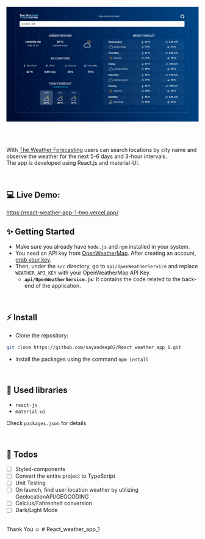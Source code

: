 

![Application screenshot](./public/screenshot.png)


<br/>
<br/>

With [The Weather Forecasting](https://react-weather-app-1-two.vercel.app/) users can search locations by city name and observe the weather for the next 5-6 days and 3-hour intervals.
<br />
The app is developed using React.js and material-UI.

<br/>

## 💻 Live Demo:

https://react-weather-app-1-two.vercel.app/
<br/>

## ✨ Getting Started

- Make sure you already have `Node.js` and `npm` installed in your system.
- You need an API key from [OpenWeatherMap](https://openweathermap.org/). After creating an account, [grab your key](https://home.openweathermap.org/api_keys).
- Then, under the `src` directory, go to `api/OpenWeatherService` and replace `WEATHER_API_KEY` with your OpenWeatherMap API Key.
  - **`api/OpenWeatherService.js`**: It contains the code related to the back-end of the application.

<br/>

## ⚡ Install

- Clone the repository:

```bash
git clone https://github.com/sayandeep02/React_weather_app_1.git

```

- Install the packages using the command `npm install`

<br/>

## 📙 Used libraries

- `react-js`
- `material-ui`

Check `packages.json` for details

<br/>

## 📄 Todos

- [ ] Styled-components
- [ ] Convert the entire project to TypeScript
- [ ] Unit Testing
- [ ] On launch, find user location weather by utilizing GeolocationAPI/GEOCODING
- [ ] Celcius/Fahrenheit conversion
- [ ] Dark/Light Mode

<br/>
Thank You ☺
#   R e a c t _ w e a t h e r _ a p p _ 1 
 
 
